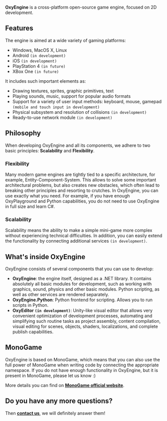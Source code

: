 **OxyEngine** is a cross-platform open-source game engine, focused on 2D development.

## Features

The engine is aimed at a wide variety of gaming platforms:
- Windows, MacOS X, Linux
- Android `(in development)`
- iOS `(in development)`
- PlayStation 4 `(in future)`
- XBox One `(in future)`

It includes such important elements as:
- Drawing textures, sprites, graphic primitives, text
- Playing sounds, music, support for popular audio formats
- Support for a variety of user input methods: keyboard, mouse, gamepad `(mobile and touch input in development)`
- Physical subsystem and resolution of collisions `(in development)`
- Ready-to-use network module `(in development)`

## Philosophy

When developing OxyEngine and all its components, we adhere to two basic principles: **Scalability** and **Flexibility**.

### Flexibility

Many modern game engines are tightly tied to a specific architecture, for example, Entity-Component-System. This allows to solve some important architectural problems, but also creates new obstacles, which often lead to breaking other principles and resorting to crutches. In OxyEngine, you can use exactly what you need. For example, if you have enough OxyPlayground and Python capabilities, you do not need to use OxyEngine in full size and learn C#.

### Scalability

Scalability means the ability to make a simple mini-game more complex without experiencing technical difficulties. In addition, you can easily extend the functionality by connecting additional services `(in development)`.

## What's inside OxyEngine

OxyEngine consists of several components that you can use to develop:
- **OxyEngine**: the engine itself, designed as a .NET library. It contains absolutely all basic modules for development, such as working with graphics, sound, physics and other basic modules. Python scripting, as well as other services are rendered separately.
- **OxyEngine.Python**: Python frontend for scripting. Allows you to run scripts in Python.
- **OxyEditor `(in development)`**: Unity-like visual editor that allows very convenient optimization of development processes, automating and simplifying such routine tasks as project assembly, content compilation, visual editing for scenes, objects, shaders, localizations, and complete publish capabilities.

## MonoGame

OxyEngine is based on MonoGame, which means that you can also use the full power of MonoGame when writing code by connecting the appropriate namespace. If you do not have enough functionality in OxyEngine, but it is present in MonoGame, please let us know :)

More details you can find on **[MonoGame official website](http://monogame.net)**.

## Do you have any more questions?

Then **[contact us](mailto:andrewrublyov99@gmail.com)**, we will definitely answer them!